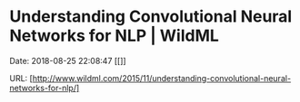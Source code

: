 # Understanding Convolutional Neural Networks for NLP | WildML

Date: 2018-08-25 22:08:47
[[]]

URL: [http://www.wildml.com/2015/11/understanding-convolutional-neural-networks-for-nlp/]
